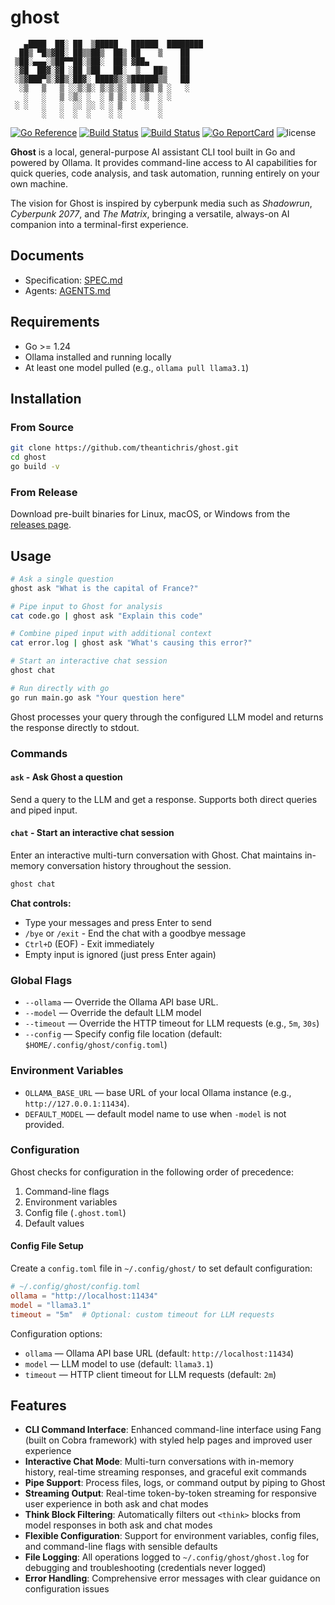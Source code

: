 # ghost

```text
   ▄████  ██░ ██  ▒█████   ██████  ████████
  ██▒ ▀█▒▓██░ ██▒▒██▒  ██▒ ██    ▒    ██
 ▒██░▄▄▄░▒██▀▀██░▒██░  ██▒ ▓██▄       ██
 ░▓█  ██▓░▓█ ░██ ▒██   ██░  ▒   ██▒   ██
 ░▒▓███▀▒░▓█▒░██▓░ ████▓▒░▒██████▒▒   ██
  ░▒   ▒   ▒ ░░▒░▒░ ▒░▒░▒░ ▒ ▒▓▒ ▒ ░   ░
   ░   ░   ▒ ░▒░ ░  ░ ▒ ▒░ ░ ░▒  ░ ░
 ░ ░   ░   ░  ░░ ░░ ░ ░ ▒  ░  ░  ░
       ░   ░  ░  ░    ░ ░        ░
```

[![Go Reference](https://pkg.go.dev/badge/github.com/theantichris/ghost.svg)](https://pkg.go.dev/github.com/theantichris/ghost)
[![Build Status](https://github.com/theantichris/ghost/actions/workflows/go.yml/badge.svg)](https://github.com/theantichris/ghost/actions)
[![Build Status](https://github.com/theantichris/ghost/actions/workflows/markdown.yml/badge.svg)](https://github.com/theantichris/ghost/actions)
[![Go ReportCard](https://goreportcard.com/badge/theantichris/ghost)](https://goreportcard.com/report/theantichris/ghost)
![license](https://img.shields.io/badge/license-MIT-informational?style=flat)

**Ghost** is a local, general-purpose AI assistant CLI tool built in Go and
powered by Ollama. It provides command-line access to AI capabilities for
quick queries, code analysis, and task automation, running entirely on your
own machine.

The vision for Ghost is inspired by cyberpunk media such as _Shadowrun_,
_Cyberpunk 2077_, and _The Matrix_, bringing a versatile, always-on AI
companion into a terminal-first experience.

## Documents

- Specification: [SPEC.md](SPEC.md)
- Agents: [AGENTS.md](AGENTS.md)

## Requirements

- Go >= 1.24
- Ollama installed and running locally
- At least one model pulled (e.g., `ollama pull llama3.1`)

## Installation

### From Source

```bash
git clone https://github.com/theantichris/ghost.git
cd ghost
go build -v
```

### From Release

Download pre-built binaries for Linux, macOS, or Windows from the [releases page](https://github.com/theantichris/ghost/releases).

## Usage

```bash
# Ask a single question
ghost ask "What is the capital of France?"

# Pipe input to Ghost for analysis
cat code.go | ghost ask "Explain this code"

# Combine piped input with additional context
cat error.log | ghost ask "What's causing this error?"

# Start an interactive chat session
ghost chat

# Run directly with go
go run main.go ask "Your question here"
```

Ghost processes your query through the configured LLM model and returns the
response directly to stdout.

### Commands

#### `ask` - Ask Ghost a question

Send a query to the LLM and get a response. Supports both direct queries and
piped input.

#### `chat` - Start an interactive chat session

Enter an interactive multi-turn conversation with Ghost. Chat maintains
in-memory conversation history throughout the session.

```bash
ghost chat
```

**Chat controls:**

- Type your messages and press Enter to send
- `/bye` or `/exit` - End the chat with a goodbye message
- `Ctrl+D` (EOF) - Exit immediately
- Empty input is ignored (just press Enter again)

### Global Flags

- `--ollama` — Override the Ollama API base URL.
- `--model` — Override the default LLM model
- `--timeout` — Override the HTTP timeout for LLM requests (e.g., `5m`, `30s`)
- `--config` — Specify config file location (default: `$HOME/.config/ghost/config.toml`)

### Environment Variables

- `OLLAMA_BASE_URL` — base URL of your local Ollama instance (e.g., `http://127.0.0.1:11434`).
- `DEFAULT_MODEL` — default model name to use when `-model` is not provided.

### Configuration

Ghost checks for configuration in the following order of precedence:

1. Command-line flags
2. Environment variables
3. Config file (`.ghost.toml`)
4. Default values

#### Config File Setup

Create a `config.toml` file in `~/.config/ghost/` to set default configuration:

```toml
# ~/.config/ghost/config.toml
ollama = "http://localhost:11434"
model = "llama3.1"
timeout = "5m"  # Optional: custom timeout for LLM requests
```

Configuration options:

- `ollama` — Ollama API base URL (default: `http://localhost:11434`)
- `model` — LLM model to use (default: `llama3.1`)
- `timeout` — HTTP client timeout for LLM requests (default: `2m`)

## Features

- **CLI Command Interface**: Enhanced command-line interface using Fang
  (built on Cobra framework) with styled help pages and improved user
  experience
- **Interactive Chat Mode**: Multi-turn conversations with in-memory history,
  real-time streaming responses, and graceful exit commands
- **Pipe Support**: Process files, logs, or command output by piping to Ghost
- **Streaming Output**: Real-time token-by-token streaming for responsive user
  experience in both ask and chat modes
- **Think Block Filtering**: Automatically filters out `<think>` blocks from
  model responses in both ask and chat modes
- **Flexible Configuration**: Support for environment variables, config
  files, and command-line flags with sensible defaults
- **File Logging**: All operations logged to `~/.config/ghost/ghost.log` for debugging
  and troubleshooting (credentials never logged)
- **Error Handling**: Comprehensive error messages with clear guidance on
  configuration issues
